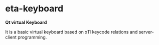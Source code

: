 # eta-keyboard


**Qt virtual Keyboard**

It is a basic virtual keyboard based on x11 keycode relations and server-client programming.
